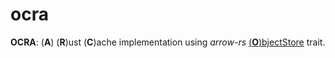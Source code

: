 # ocra

**OCRA**: (**A**) (**R**)ust (**C**)ache implementation using _arrow-rs_ [(**O**)bjectStore](https://docs.rs/object_store/latest/object_store/) trait.
